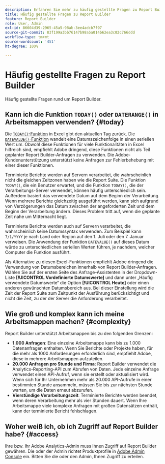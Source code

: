 ```yaml
---
description: Erfahren Sie mehr zu häufig gestellte Fragen zu Report Builder.
title: Häufig gestellte Fragen zu Report Builder
feature: Report Builder
role: User, Admin
exl-id: 86604d39-2965-45a5-98ab-3ee4adcb7f97
source-git-commit: 83f199a3bb76147b98aba014b62ea3c02c766ddd
workflow-type: tm+mt
source-wordcount: '451'
ht-degree: 100%

---
```


# Häufig gestellte Fragen zu Report Builder

Häufig gestellte Fragen rund um Report Builder.

## Kann ich die Funktion `TODAY()` oder `DATERANGE()` in Arbeitsmappen verwenden? {#today}

Die [`TODAY()`-Funktion](https://support.microsoft.com/de-de/office/today-function-5eb3078d-a82c-4736-8930-2f51a028fdd9) in Excel gibt den aktuellen Tag zurück. Die [`DATEVALUE()`-Funktion](https://support.microsoft.com/de-de/office/datevalue-function-df8b07d4-7761-4a93-bc33-b7471bbff252) wandelt eine Datumszeichenfolge in einen seriellen Wert um. Obwohl diese Funktionen für viele Funktionalitäten in Excel hilfreich sind, empfiehlt Adobe dringend, diese Funktionen nicht als Teil geplanter Report Builder-Anfragen zu verwenden. Die Adobe-Kundenunterstützung unterstützt keine Anfragen zur Fehlerbehebung mit einer dieser Funktionen.

Terminierte Berichte werden auf Servern verarbeitet, die wahrscheinlich nicht die gleichen Zeitzonen haben wie die Report Suite. Die Funktion `TODAY()`, die ein Benutzer erwartet, und die Funktion `TODAY()`, die der Verarbeitungs-Server verwendet, können häufig unterschiedlich sein. Außerdem basiert das verwendete Datum auf dem Beginn der Verarbeitung. Wenn mehrere Berichte gleichzeitig ausgeführt werden, kann sich aufgrund von Verzögerungen das Datum zwischen der angeforderten Zeit und dem Beginn der Verarbeitung ändern. Dieses Problem tritt auf, wenn die geplante Zeit nahe um Mitternacht liegt.

Terminierte Berichte werden auch auf Servern verarbeitet, die wahrscheinlich keine Datumssyntax verwenden. Zum Beispiel kann `7/1/YYYY` je nach Land oder Region auf den 1. Juli oder den 7. Januar verweisen. Die Anwendung der Funktion `DATEVALUE()` auf dieses Datum würde zu unterschiedlichen seriellen Werten führen, je nachdem, welcher Computer die Funktion ausführt.

Als Alternative zu diesen Excel-Funktionen empfiehlt Adobe dringend die Verwendung von Datumsbereichen innerhalb von Report Builder-Anfragen. Wählen Sie auf der ersten Seite des Anfrage-Assistenten in der Dropdown-Liste **[!UICONTROL Vordefinierte Datumswerte]** und dann unter „Häufig verwendete Datumswerte“ die Option **[!UICONTROL Heute]** oder einen anderen gewünschten Datumsbereich aus. Bei dieser Einstellung wird die Zeit der Report Suite zum Zeitpunkt der Ausführung berücksichtigt und nicht die Zeit, zu der der Server die Anforderung verarbeitet.

## Wie groß und komplex kann ich meine Arbeitsmappen machen? {#complexity}

Report Builder unterstützt Arbeitsmappen bis zu den folgenden Grenzen:

* **1.000 Anfragen**: Eine einzelne Arbeitsmappe kann bis zu 1.000 Datenanfragen enthalten. Wenn Sie Berichte oder Projekte haben, für die mehr als 1000 Anforderungen erforderlich sind, empfiehlt Adobe, diese in mehrere Arbeitsmappen aufzuteilen.
* **20.000 Anfragen pro Stunde und Firma**: Report Builder verwendet die Analytics-Reporting-API zum Abrufen von Daten. Jede einzelne Anfrage verwendet einen API-Aufruf, wenn sie erstellt oder aktualisiert wird. Wenn sich für Ihr Unternehmen mehr als 20.000 API-Aufrufe in einer bestimmten Stunde ansammeln, müssen Sie bis zur nächsten Stunde warten, um die Daten erneut abzurufen.
* **Vierstündige Verarbeitungszeit**: Terminierte Berichte werden beendet, wenn deren Verarbeitung mehr als vier Stunden dauert. Wenn Ihre Arbeitsmappe viele komplexe Anfragen mit großen Datensätzen enthält, kann der terminierte Bericht fehlschlagen.

## Woher weiß ich, ob ich Zugriff auf Report Builder habe? {#access}

Ihre bzw. Ihr Adobe Analytics-Admin muss Ihnen Zugriff auf Report Builder gewähren. Die oder der Admin richtet Produktprofile in [Adobe Admin Console](https://experienceleague.adobe.com/de/docs/analytics/admin/admin-console/home) ein. Bitten Sie die oder den Admin, Ihnen Zugriff zu erteilen.
